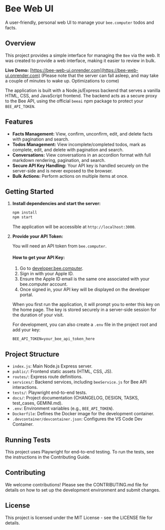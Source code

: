 # Bee Web UI

A user-friendly, personal web UI to manage your `bee.computer` todos and facts.

## Overview

This project provides a simple interface for managing the `Bee` via the web. It was created to provide a web interface, making it easier to review in bulk.

**Live Demo:** [https://bee-web-ui.onrender.com](https://bee-web-ui.onrender.com) (Please note that the server can fall asleep, and may take a couple of minutes to wake up. Optimizations to come)

The application is built with a Node.js/Express backend that serves a vanilla HTML, CSS, and JavaScript frontend. The backend acts as a secure proxy to the Bee API, using the official `beeai` npm package to protect your `BEE_API_TOKEN`.

## Features

- **Facts Management:** View, confirm, unconfirm, edit, and delete facts with pagination and search.
- **Todos Management:** View incomplete/completed todos, mark as complete, edit, and delete with pagination and search.
- **Conversations:** View conversations in an accordion format with full markdown rendering, pagination, and search.
- **Secure API Key Handling:** Your API key is handled securely on the server-side and is never exposed to the browser.
- **Bulk Actions:** Perform actions on multiple items at once.

<!-- Add screenshots here -->

## Getting Started

1.  **Install dependencies and start the server:**

    ```bash
    npm install
    npm start
    ```
    The application will be accessible at `http://localhost:3000`.

2.  **Provide your API Token:**

    You will need an API token from `bee.computer`.

    #### How to get your API Key:
    1. Go to <a href="https://developer.bee.computer" target="_blank" rel="noopener noreferrer">developer.bee.computer</a>.
    2. Sign in with your Apple ID.
    3. Ensure the Apple ID email is the same one associated with your bee.computer account.
    4. Once signed in, your API key will be displayed on the developer portal.

    When you first run the application, it will prompt you to enter this key on the home page. The key is stored securely in a server-side session for the duration of your visit.

    For development, you can also create a `.env` file in the project root and add your key:
    ```
    BEE_API_TOKEN=your_bee_api_token_here
    ```

## Project Structure

-   `index.js`: Main Node.js Express server.
-   `public/`: Frontend static assets (HTML, CSS, JS).
-   `routes/`: Express route definitions.
-   `services/`: Backend services, including `beeService.js` for Bee API interactions.
-   `tests/`: Playwright end-to-end tests.
-   `docs/`: Project documentation (CHANGELOG, DESIGN, TASKS, test_cases, GEMINI.md).
-   `.env`: Environment variables (e.g., `BEE_API_TOKEN`).
-   `Dockerfile`: Defines the Docker image for the development container.
-   `.devcontainer/devcontainer.json`: Configures the VS Code Dev Container.

## Running Tests

This project uses Playwright for end-to-end testing. To run the tests, see the instructions in the Contributing Guide.

## Contributing

We welcome contributions! Please see the CONTRIBUTING.md file for details on how to set up the development environment and submit changes.

## License

This project is licensed under the MIT License - see the LICENSE file for details.

